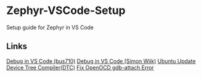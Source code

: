 # Zephyr-VSCode-Setup
Setup guide for Zephyr in VS Code

## Links
[Debug in VS Code (bus710)](https://github.com/bus710/zephyr-rtos-development-in-linux)
[Debug in VS Code (Simon Wijk)](https://gitlab.endian.se/simon/vscode-zephyr-intro)
[Ubuntu Update Device Tree Compiler(DTC)](https://lists.zephyrproject.org/g/users/topic/dtc_version_unsupported_error/32325016?p=,,,20,0,0,0::recentpostdate%2Fsticky,,,20,2,0,32325016)
[Fix OpenOCD gdb-attach Error](https://mcuoneclipse.com/2016/04/09/solution-for-openocd-cannot-communicate-target-not-haltet/)
